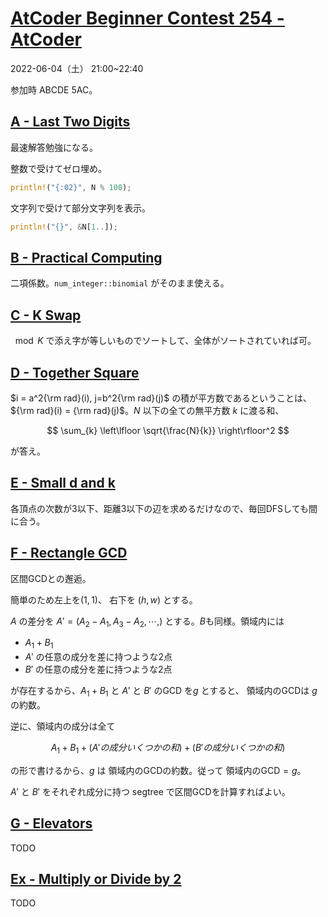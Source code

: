 # [AtCoder Beginner Contest 254 \- AtCoder](https://atcoder.jp/contests/abc254)
2022-06-04（土） 21:00~22:40

参加時 ABCDE 5AC。

## [A \- Last Two Digits](https://atcoder.jp/contests/abc254/tasks/abc254_a)

最速解答勉強になる。

整数で受けてゼロ埋め。
```rust
println!("{:02}", N % 100);
```

文字列で受けて部分文字列を表示。
```rust
println!("{}", &N[1..]);
```

## [B \- Practical Computing](https://atcoder.jp/contests/abc254/tasks/abc254_b)

二項係数。`num_integer::binomial` がそのまま使える。

## [C \- K Swap](https://atcoder.jp/contests/abc254/tasks/abc254_c)

$\mod K$ で添え字が等しいものでソートして、全体がソートされていれば可。

## [D \- Together Square](https://atcoder.jp/contests/abc254/tasks/abc254_d)

$i = a^2{\rm rad}(i), j=b^2{\rm rad}(j)$ の積が平方数であるということは、${\rm rad}(i) = {\rm rad}(j)$。$N$ 以下の全ての無平方数 $k$ に渡る和、

$$
\sum_{k} \left\lfloor \sqrt{\frac{N}{k}} \right\rfloor^2
$$

が答え。

## [E \- Small d and k](https://atcoder.jp/contests/abc254/tasks/abc254_e)

各頂点の次数が3以下、距離3以下の辺を求めるだけなので、毎回DFSしても間に合う。

## [F \- Rectangle GCD](https://atcoder.jp/contests/abc254/tasks/abc254_f)

区間GCDとの邂逅。

簡単のため左上を$(1,1)$、 右下を $(h,w)$ とする。

$A$ の差分を $A'=(A_2-A_1, A_3-A_2, \cdots, )$ とする。$B$も同様。領域内には
- $A_1+B_1$
- $A'$ の任意の成分を差に持つような2点
- $B'$ の任意の成分を差に持つような2点

が存在するから、$A_1+B_1$ と $A'$ と $B'$ のGCD を$g$ とすると、 領域内のGCDは $g$ の約数。

逆に、領域内の成分は全て 

$$
A_1+B_1+(A'の成分いくつかの和)+(B'の成分いくつかの和)
$$

の形で書けるから、$g$ は 領域内のGCDの約数。従って 領域内のGCD$=g$。

$A'$ と $B'$ をそれぞれ成分に持つ segtree で区間GCDを計算すればよい。


## [G \- Elevators](https://atcoder.jp/contests/abc254/tasks/abc254_g)

TODO

## [Ex \- Multiply or Divide by 2](https://atcoder.jp/contests/abc254/tasks/abc254_h)

TODO